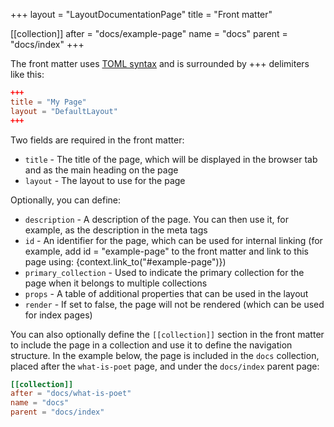 +++
layout = "LayoutDocumentationPage"
title = "Front matter"

[[collection]]
after = "docs/example-page"
name = "docs"
parent = "docs/index"
+++

The front matter uses [TOML syntax](https://toml.io/) and is surrounded by +++ delimiters like this:

```toml
+++
title = "My Page"
layout = "DefaultLayout"
+++
```

Two fields are required in the front matter:

- `title` - The title of the page, which will be displayed in the browser tab and as the main heading on the page
- `layout` - The layout to use for the page

Optionally, you can define:

- `description` - A description of the page. You can then use it, for example, as the description in the meta tags
- `id` - An identifier for the page, which can be used for internal linking (for example, add id = "example-page" to the front matter and link to this page using: {context.link_to("#example-page")})
- `primary_collection` - Used to indicate the primary collection for the page when it belongs to multiple collections
- `props` - A table of additional properties that can be used in the layout
- `render` - If set to false, the page will not be rendered (which can be used for index pages)

You can also optionally define the `[[collection]]` section in the front matter to include the page in a collection and use it to define the navigation structure. In the example below, the page is included in the `docs` collection, placed after the `what-is-poet` page, and under the `docs/index` parent page:

```toml
[[collection]]
after = "docs/what-is-poet"
name = "docs"
parent = "docs/index"
```
